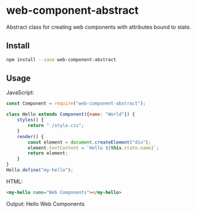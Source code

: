 # web-component-abstract
Abstract class for creating web components with attributes bound to state.

## Install

```sh
npm install --save web-component-abstract
```

## Usage

JavaScript:
```js
const Component = require("web-component-abstract");

class Hello extends Component({name: "World"}) {
	styles() {
		return "./style.css";
	}
	render() {
		const element = document.createElement("div");
		element.textContent = `Hello ${this.state.name}`;
		return element;
	}
}
Hello.define("my-hello");
```

HTML:
```html
<my-hello name="Web Components"></my-hello>
```

Output:
Hello Web Components
